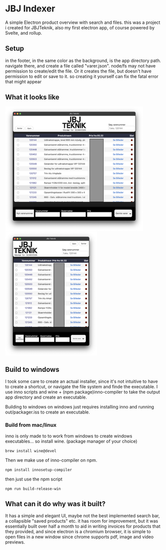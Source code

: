 # JBJ Indexer
A simple Electron product overview with search and files.
this was a project i created for JBJTeknik, also my first electron app, of course powered by Svelte, and rollup.

## Setup

in the footer, in the same color as the background, is the app directory path. navigate there, and create a file called "varer.json". node/fs may not have permission to create/edit the file. 
Or it creates the file, but doesn't have permission to edit or save to it. so creating it yourself can fix the fatal error that might appear

## What it looks like

<div>
  <img src="Assets/image.png" height= 400\>
  <img src="Assets/image2.png" height= 400\>
</div>

## Build to windows
I took some care to create an actual installer, since it's not intuitive to have to create a shortcut, or navigate the file system and finde the executable.
I use inno scripts and wine + (npm package)inno-compiler to take the output app directory and create an executable.

Building to windows on windows just requires installing inno and running out/packager.iss to create an executable.

### Build from mac/linux
inno is only made to to work from windows to create windows executables...
so install wine. (package manager of your choice)
```
brew install wine@devel
```
Then we make use of inno-compiler on npm.
```
npm install innosetup-compiler
```
then just use the npm script 
```
npm run build-release-win
```
## What can it do why was it built?
It has a simple and elegant UI, maybe not the best implemented search bar, a collapsible "saved products" etc. it has room for improvement, but it was essentially built over half a month to aid in writing invoices for products that they provided, and since electron is a chromium browser, it is simple to open files in a new window since chrome supports pdf, image and video previews.
